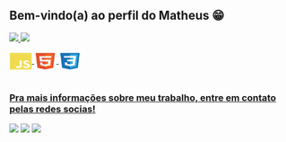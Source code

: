 ## Bem-vindo(a) ao perfil do Matheus  😁

 <div>
   <a href="https://github.com/Matheuslcdev">
   <img height="180em" src="https://github-readme-stats.vercel.app/api?username=Matheuslcdev&show_icons=true&theme=dark&include_all_commits=true&count_private=true"/>
   <img height="180em" src="https://github-readme-stats.vercel.app/api/top-langs/?username=Matheuslcdev&layout=compact&langs_count=6&theme=dark"/>
</div>
    
<div style="display: inline_block"><br>
  <img align="center" alt="Js" height="30" width="40" src="https://raw.githubusercontent.com/devicons/devicon/master/icons/javascript/javascript-plain.svg">
  <img align="center" alt="HTML" height="30" width="40" src="https://raw.githubusercontent.com/devicons/devicon/master/icons/html5/html5-original.svg">
  <img align="center" alt="CSS" height="30" width="40" src="https://raw.githubusercontent.com/devicons/devicon/master/icons/css3/css3-original.svg">
</div>
 
<br>
 
### Pra mais informações sobre meu trabalho, entre em contato pelas redes socias!
 
<div> 
  <a href="https://www.instagram.com/matheuscoins/" target="_blank"><img src="https://img.shields.io/badge/-Instagram-%23E4405F?style=for-the-badge&logo=instagram&logoColor=white" target="_blank"></a>
  <a href="https://api.whatsapp.com/send?phone=5581991061608" target="_blank"><img src="https://img.shields.io/badge/-WhatsApp-%25B4FF?style=for-the-badge&logo=whatsapp&logoColor=white" target="_blank"></a>
  <a href="https://www.linkedin.com/in/matheuslc-dev/" target="_blank"><img src="https://img.shields.io/badge/-LinkedIn-%230077B5?style=for-the-badge&logo=linkedin&logoColor=white" target="_blank"></a>
</div>
